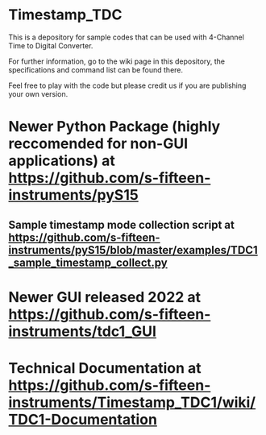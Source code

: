 # Timestamp_TDC
This is a depository for sample codes that can be used with 4-Channel Time to Digital Converter.

For further information, go to the wiki page in this depository, the specifications and command list can be found there.

Feel free to play with the code but please credit us if you are publishing your own version.
# Newer Python Package (highly reccomended for non-GUI applications) at https://github.com/s-fifteen-instruments/pyS15
## Sample timestamp mode collection script at https://github.com/s-fifteen-instruments/pyS15/blob/master/examples/TDC1_sample_timestamp_collect.py
# Newer GUI released 2022 at https://github.com/s-fifteen-instruments/tdc1_GUI
# Technical Documentation at https://github.com/s-fifteen-instruments/Timestamp_TDC1/wiki/TDC1-Documentation

